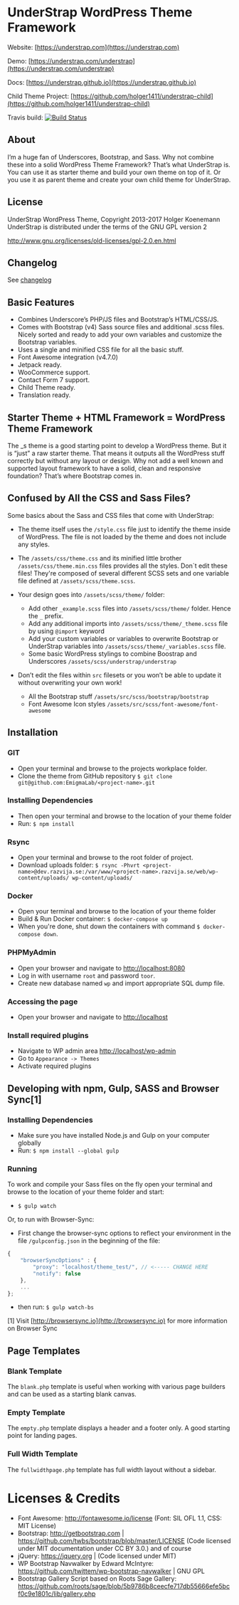 # UnderStrap WordPress Theme Framework

Website: [https://understrap.com](https://understrap.com)

Demo: [https://understrap.com/understrap](https://understrap.com/understrap)

Docs: [https://understrap.github.io](https://understrap.github.io)

Child Theme Project: [https://github.com/holger1411/understrap-child](https://github.com/holger1411/understrap-child)

Travis build: [![Build Status](https://travis-ci.org/understrap/understrap.svg?branch=master)](https://travis-ci.org/understrap/understrap)

## About

I’m a huge fan of Underscores, Bootstrap, and Sass. Why not combine these into a solid WordPress Theme Framework?
That’s what UnderStrap is.
You can use it as starter theme and build your own theme on top of it. Or you use it as parent theme and create your own child theme for UnderStrap.

## License
UnderStrap WordPress Theme, Copyright 2013-2017 Holger Koenemann
UnderStrap is distributed under the terms of the GNU GPL version 2

http://www.gnu.org/licenses/old-licenses/gpl-2.0.en.html

## Changelog
See [changelog](CHANGELOG.md)

## Basic Features

- Combines Underscore’s PHP/JS files and Bootstrap’s HTML/CSS/JS.
- Comes with Bootstrap (v4) Sass source files and additional .scss files. Nicely sorted and ready to add your own variables and customize the Bootstrap variables.
- Uses a single and minified CSS file for all the basic stuff.
- Font Awesome integration (v4.7.0)
- Jetpack ready.
- WooCommerce support.
- Contact Form 7 support.
- Child Theme ready.
- Translation ready.

## Starter Theme + HTML Framework = WordPress Theme Framework

The _s theme is a good starting point to develop a WordPress theme. But it is “just” a raw starter theme. That means it outputs all the WordPress stuff correctly but without any layout or design.
Why not add a well known and supported layout framework to have a solid, clean and responsive foundation? That’s where Bootstrap comes in.

## Confused by All the CSS and Sass Files?

Some basics about the Sass and CSS files that come with UnderStrap:
- The theme itself uses the `/style.css` file just to identify the theme inside of WordPress. The file is not loaded by the theme and does not include any styles.
- The `/assets/css/theme.css` and its minified little brother `/assets/css/theme.min.css` files provides all the styles.
Don´t edit these files! They're composed of several different SCSS sets and one variable file defined at `/assets/scss/theme.scss`.
- Your design goes into `/assets/scss/theme/` folder:

    - Add other `_example.scss` files into `/assets/scss/theme/` folder. Hence the `_` prefix.
    - Add any additional imports into `/assets/scss/theme/_theme.scss` file by using `@import` keyword
    - Add your custom variables or variables to overwrite Bootstrap or UnderStrap variables into `/assets/scss/theme/_variables.scss` file.
    - Some basic WordPress stylings to combine Boostrap and Underscores
    `/assets/scss/understrap/understrap`

- Don’t edit the files within `src` filesets or you won’t be able to update it without overwriting your own work!

    - All the Bootstrap stuff
    `/assets/src/scss/bootstrap/bootstrap`
    - Font Awesome Icon styles
    `/assets/src/scss/font-awesome/font-awesome`

## Installation

### GIT
- Open your terminal and browse to the projects workplace folder.
- Clone the theme from GitHub repository `$ git clone git@github.com:EmigmaLab/<project-name>.git`

### Installing Dependencies
- Then open your terminal and browse to the location of your theme folder
- Run: `$ npm install`

### Rsync
- Open your terminal and browse to the root folder of project.
- Download uploads folder: `$ rsync -Phvrt <project-name>@dev.razvija.se:/var/www/<project-name>.razvija.se/web/wp-content/uploads/ wp-content/uploads/`

### Docker
- Open your terminal and browse to the location of your theme folder
- Build & Run Docker container: `$ docker-compose up`
- When you're done, shut down the containers with command `$ docker-compose down`.

### PHPMyAdmin
- Open your browser and navigate to [http://localhost:8080](http://localhost:8080)
- Log in with username `root` and password `toor`.
- Create new database named `wp` and import appropriate SQL dump file.

### Accessing the page
- Open your browser and navigate to [http://localhost](http://localhost)

### Install required plugins
- Navigate to WP admin area [http://localhost/wp-admin](http://localhost/wp-admin)
- Go to `Appearance -> Themes`
- Activate required plugins

## Developing with npm, Gulp, SASS and Browser Sync[1]

### Installing Dependencies
- Make sure you have installed Node.js and Gulp on your computer globally
- Run: `$ npm install --global gulp`

### Running
To work and compile your Sass files on the fly open your terminal and browse to the location of your theme folder and start:
- `$ gulp watch`

Or, to run with Browser-Sync:

- First change the browser-sync options to reflect your environment in the file `/gulpconfig.json` in the beginning of the file:
```javascript
{
    "browserSyncOptions" : {
        "proxy": "localhost/theme_test/", // <----- CHANGE HERE
        "notify": false
    },
    ...
};
```
- then run: `$ gulp watch-bs`

[1] Visit [http://browsersync.io](http://browsersync.io) for more information on Browser Sync

## Page Templates

### Blank Template

The `blank.php` template is useful when working with various page builders and can be used as a starting blank canvas.

### Empty Template

The `empty.php` template displays a header and a footer only. A good starting point for landing pages.

### Full Width Template

The `fullwidthpage.php` template has full width layout without a sidebar.

Licenses & Credits
=
- Font Awesome: http://fontawesome.io/license (Font: SIL OFL 1.1, CSS: MIT License)
- Bootstrap: http://getbootstrap.com | https://github.com/twbs/bootstrap/blob/master/LICENSE (Code licensed under MIT documentation under CC BY 3.0.)
and of course
- jQuery: https://jquery.org | (Code licensed under MIT)
- WP Bootstrap Navwalker by Edward McIntyre: https://github.com/twittem/wp-bootstrap-navwalker | GNU GPL
- Bootstrap Gallery Script based on Roots Sage Gallery: https://github.com/roots/sage/blob/5b9786b8ceecfe717db55666efe5bcf0c9e1801c/lib/gallery.php
